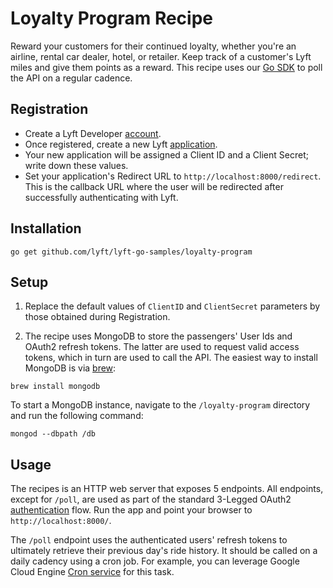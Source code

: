 # Loyalty Program Recipe

Reward your customers for their continued loyalty, whether you're an airline, rental car dealer, hotel, or retailer. Keep track of a customer's Lyft miles and give them points as a reward. This recipe uses our [Go SDK](https://github.com/lyft/Lyft-go-sdk) to poll the API on a regular cadence.

## Registration
- Create a Lyft Developer [account](https://www.lyft.com/developers).
- Once registered, create a new Lyft [application](https://www.lyft.com/developers/manage).
- Your new application will be assigned a Client ID and a Client Secret; write down these values. 
- Set your application's Redirect URL to `http://localhost:8000/redirect`. This is the callback URL where the user will be redirected after successfully authenticating with Lyft. 

## Installation

```console
go get github.com/lyft/lyft-go-samples/loyalty-program
```

## Setup 

1. Replace the default values of `ClientID` and `ClientSecret` parameters by those obtained during Registration. 

2. The recipe uses MongoDB to store the passengers' User Ids and OAuth2 refresh tokens. The latter are used to request valid access tokens, which in turn are used to call the API. The easiest way to install MongoDB is via [brew](https://brew.sh/):

```console
brew install mongodb
```

To start a MongoDB instance, navigate to the `/loyalty-program` directory and run the following command:

```console
mongod --dbpath /db
```

## Usage

The recipes is an HTTP web server that exposes 5 endpoints. All endpoints, except for `/poll`, are used as part of the standard 3-Legged OAuth2 [authentication](https://developer.lyft.com/docs/authentication#section-3-legged-flow-for-accessing-user-specific-endpoints) flow. Run the app and point your browser to `http://localhost:8000/`.

The `/poll` endpoint uses the authenticated users' refresh tokens to ultimately retrieve their previous day's ride history. It should be called on a daily cadency using a cron job. For example, you can leverage Google Cloud Engine [Cron service](https://cloud.google.com/solutions/reliable-task-scheduling-compute-engine) for this task.


